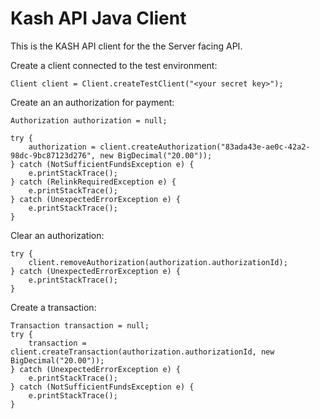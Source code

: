 # Kash API Java Client

This is the KASH API client for the the Server facing API.

Create a client connected to the test environment:

    Client client = Client.createTestClient("<your secret key>");

Create an an authorization for payment:

    Authorization authorization = null;

    try {
        authorization = client.createAuthorization("83ada43e-ae0c-42a2-98dc-9bc87123d276", new BigDecimal("20.00"));
    } catch (NotSufficientFundsException e) {
        e.printStackTrace();
    } catch (RelinkRequiredException e) {
        e.printStackTrace();
    } catch (UnexpectedErrorException e) {
        e.printStackTrace();
    }

Clear an authorization:

    try {
        client.removeAuthorization(authorization.authorizationId);
    } catch (UnexpectedErrorException e) {
        e.printStackTrace();
    }

Create a transaction:

    Transaction transaction = null;
    try {
        transaction = client.createTransaction(authorization.authorizationId, new BigDecimal("20.00"));
    } catch (UnexpectedErrorException e) {
        e.printStackTrace();
    } catch (NotSufficientFundsException e) {
        e.printStackTrace();
    }
